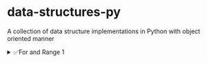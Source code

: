 # data-structures-py

A collection of data structure implementations in Python with object oriented manner

<details>
    <summary>✅For and Range 1</summary>

- [1. Char with unicode](./for_n_range_1/char_unicode.py)
- [2. Digit count](./for_n_range_1/digit_count.py)
- [3. Index Check](./for_n_range_1/index_check.py)
- [4. m_multiply_n](./for_n_range_1/m_multiple_n.py)
- [5. Multiply n](./for_n_range_1/multiple_n.py)
- [6. Multiply print](./for_n_range_1/multiple_print.py)
- [7. n_Even](./for_n_range_1/n_even.py)
- [8. Space_count](./for_n_range_1/space_count.py)
- [9. table.py](./for_n_range_1/table.py)
- [10. Unique Integer](./for_n_range_1/unique_integer.py)
- [11. Vowel_only](./for_n_range_1/vowel_only.py)
- [12. Cube of any number](./for_n_range_1/Cube_any.py)
- [13. Prime in Range](./for_n_range_1/prime_in_range.py)

</details>
